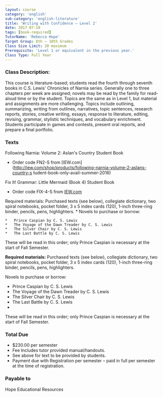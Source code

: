 ```yaml
---
layout: course
category: 'english'
sub-category: 'english-literature'
title: 'Writing with Confidence – Level 2'
date: 2017-07-10
tags: [book-required]
TutorName: 'Rebecca Hope'
Target Group: 8th – 10th Grades
Class Size Limit: 20 maximum
Prerequisite: 'Level 1 or equivalent in the previous year.'
Class Type: Full Year
---
```


### Class Description:
This course is literature-based; students read the fourth through seventh books in C.S. Lewis' Chronicles of Narnia series. Generally one to three chapters per week are assigned; novels may be read by the family for read-aloud time or by the student. Topics are the same as in Level 1, but material and assignments are more challenging. Topics include outlining, summarizing, writing from outlines, narratives, topic sentences, research reports, stories, creative writing, essays, response to literature, editing, revising, grammar, stylistic techniques, and vocabulary enrichment. Students participate in games and contests, present oral reports, and prepare a final portfolio.
### Texts
Following Narnia: Volume 2: Aslan's Country Student Book* Order code FN2-S from [IEW.com](http://iew.com/shop/products/following-narnia-volume-2-aslans-country-s tudent-book-only-avail-summer-2016)Fix It! Grammar: Little Mermaid (Book 4) Student Book* Order code FIX-4-S from [IEW.com](http://iew.com/shop/products/fix-it-grammar-chanticleer-student-book-5) 

Required materials: Purchased texts (see below), collegiate dictionary, two spiral notebooks, pocket folder, 3 x 5 index cards (120), 1-inch three-ring binder, pencils, pens, highlighters. *	Novels to purchase or borrow:	*	Prince Caspian by C. S. Lewis	*	The Voyage of the Dawn Treader by C. S. Lewis	*	The Silver Chair by C. S. Lewis	*	The Last Battle by C. S. LewisThese will be read in this order; only Prince Caspian is necessary at the start of Fall Semester.

**Required materials:** Purchased texts (see below), collegiate dictionary, two spiral notebooks, pocket folder, 3 x 5 index cards (120), 1-inch three-ring binder, pencils, pens, highlighters.

Novels to purchase or borrow:
* Prince Caspian by C. S. Lewis
* The Voyage of the Dawn Treader by C. S. Lewis
* The Silver Chair by C. S. Lewis
* The Last Battle by C. S. Lewis
* 
These will be read in this order; only Prince Caspian is necessary at the start of Fall Semester.

### Total Due
* $230.00 per semester
* Fee Includes tutor provided manual/handouts.
* See above for text to be provided by students.
* Payment due with Registration per semester – paid in full per semester at the time of registration.

### Payable to
Hope Educational Resources
